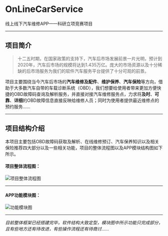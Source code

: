 # OnLineCarService

线上线下汽车维修APP——科研立项竞赛项目

---

## 项目简介

> 十二五时期，在国家政策的支持下，汽车后市场发展前景一片光明，预计到2020年，汽车后市场的规模将达到1.435万亿。庞大的市场资源以及十分稀缺的后市场服务为我们的软件汽车服务平台提供了十分可观的前景。

项目主要围绕当今汽车后市场的**汽车维修及配件**、**维护保养**、**汽车保险**等方向，借助于大多数汽车自带的车载诊断系统（OBD），我们想要给使用者带来更加方便快捷的OBD故障码查询及解析服务，并直接对接汽车维修服务点，力求将**及时**、**可靠**、**详细**的OBD故障信息直接反映给维修人员；同时为使用者提供最近维修点的预约服务……

---

## 项目结构介绍

本项目主要包括OBD故障码获取及解析、在线维修预订、汽车保养知识以及相关保险推荐四大部分以及一些相关功能，项目的整体流程图以及APP模块结构图如下所示。

#### 项目整体流程图：

![项目整体流程图](http://39.108.160.249/images/overall_project_flow_chart.png)

---

#### APP功能模块图：

![功能模块图](http://39.108.160.249/images/functional_module_diagram.png)

---

*目前整体框架已经搭建完毕，软件结构大致定型，模块图中所示功能只完成部分，且有些地方还有待改进，有些操作流程还有待商讨……*
